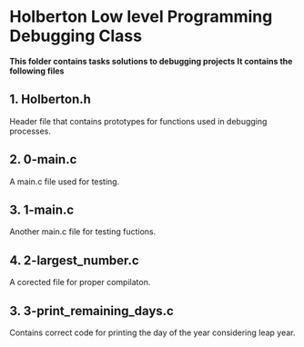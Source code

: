 # Holberton Low level  Programming Debugging Class

**This folder contains tasks solutions to debugging projects**
**It contains the following files**
## 1. Holberton.h
Header file that contains prototypes for functions used in debugging
processes.

## 2. 0-main.c
A main.c file used for testing.

## 3. 1-main.c
Another main.c file for testing fuctions.

## 4. 2-largest_number.c
A corected file for proper compilaton.

## 3. 3-print_remaining_days.c
Contains correct code for printing the day of the year considering leap year.
